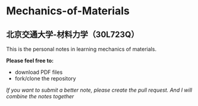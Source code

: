 # Mechanics-of-Materials

## 北京交通大学-材料力学（30L723Q）

This is the personal notes in learning mechanics of materials.

**Please feel free to:**

- download PDF files
- fork/clone the repository
  
*If you want to submit a better note, please create the pull request. And I will combine the notes together*